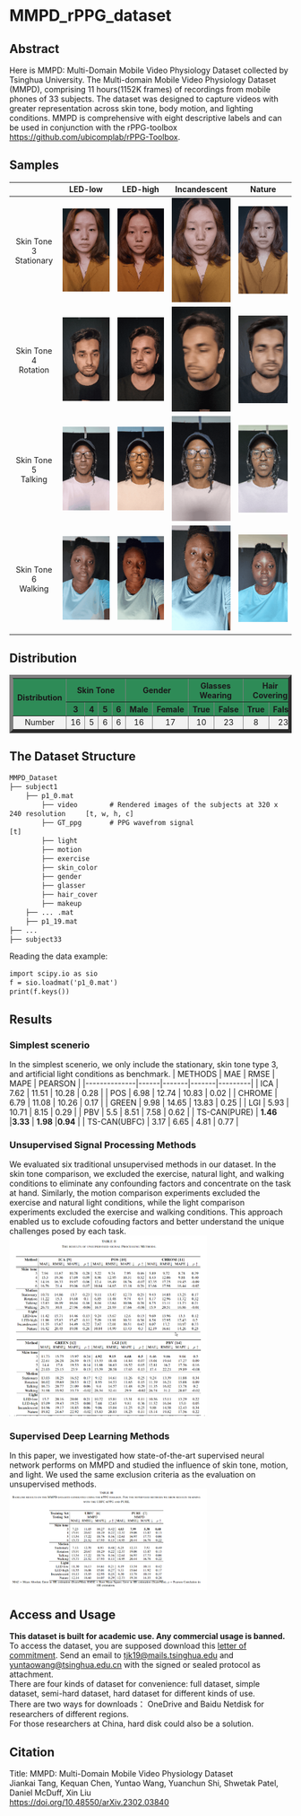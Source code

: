 # MMPD_rPPG_dataset

## Abstract
Here is MMPD: Multi-Domain Mobile Video Physiology Dataset collected by Tsinghua University.
The Multi-domain Mobile Video Physiology Dataset (MMPD), comprising 11 hours(1152K frames) of recordings from mobile phones of 33 subjects. The dataset was designed to capture videos with greater representation across skin tone, body motion, and lighting conditions. MMPD is comprehensive with eight descriptive labels and can be used in conjunction with the rPPG-toolbox <https://github.com/ubicomplab/rPPG-Toolbox>.

## Samples
|                           |LED-low|LED-high|Incandescent|Nature|
|:-------------------------:|:-----:|:------:|:----------:|:----:|
|Skin Tone 3<br />Stationary|![](gif/LED-low_S.gif)|![](gif/LED-high_S.gif)|![](gif/Incandescent_S.gif)|![](gif/Nature_S.gif)|
|Skin Tone 4<br />Rotation  |![](gif/LED-low_R.gif)|![](gif/LED-high_R.gif)|![](gif/Incandescent_R.gif)|![](gif/Nature_R.gif)|
|Skin Tone 5<br />Talking   |![](gif/LED-low_T.gif)|![](gif/LED-high_T.gif)|![](gif/Incandescent_T.gif)|![](gif/Nature_T.gif)|
|Skin Tone 6<br />Walking   |![](gif/LED-low_W.gif)|![](gif/LED-high_W.gif)|![](gif/Incandescent_W.gif)|![](gif/Nature_W.gif)|

## Distribution
<!DOCTYPE html>
<html lang="en">
<body>

<table border="6" width="500px" bgcolor="#f2f2f2" cellspacing="0" cellpadding="5" align="center">
    <thead>
        <tr bgcolor="#2e8b57">
            <th rowspan="2">Distribution</th>
            <th colspan="4">Skin Tone</th>
            <th colspan="2">Gender</th>
            <th colspan="2">Glasses Wearing</th>
            <th colspan="2">Hair Covering</th>
            <th colspan="2">Makeup</th>
        </tr>
        <tr bgcolor="#2e8b57">
            <th>3</th>
            <th>4</th>
            <th>5</th>
            <th>6</th>
            <th>Male</th>
            <th>Female</th>
            <th>True</th>
            <th>False</th>
            <th>True</th>
            <th>False</th>
            <th>True</th>
            <th>False</th>
        </tr>
    </thead>
    <tbody align="center" valign="middle">
        <tr>
        <td>Number</td>
        <td>16</td>
        <td>5</td>
        <td>6</td>
        <td>6</td>
        <td>16</td>
        <td>17</td>
        <td>10</td>
        <td>23</td>
        <td>8</td>
        <td>23</td>
        <td>4</td>
        <td>29</td>
    </tr>
</table>
</body>
</html>


## The Dataset Structure
```
MMPD_Dataset
├── subject1
    ├── p1_0.mat
        ├── video        # Rendered images of the subjects at 320 x 240 resolution     [t, w, h, c]
        ├── GT_ppg       # PPG wavefrom signal                                         [t]
        ├── light        
        ├── motion
        ├── exercise
        ├── skin_color
        ├── gender
        ├── glasser
        ├── hair_cover
        ├── makeup
    ├── ... .mat
    ├── p1_19.mat
├── ...
├── subject33
```
 
Reading the data example:
 
```
import scipy.io as sio
f = sio.loadmat('p1_0.mat')
print(f.keys())
```

## Results
### Simplest scenerio
In the simplest scenerio, we only include the stationary, skin tone type 3, and artificial light conditions as benchmark.
| METHODS      | MAE  | RMSE  | MAPE  | PEARSON |
|--------------|------|-------|-------|---------|
| ICA          | 7.62 | 11.51 | 10.28 | 0.28    |
| POS          | 6.98 | 12.74 | 10.83 | 0.02    |
| CHROME       | 6.79 | 11.08 | 10.26 | 0.17    |
| GREEN        | 9.98 | 14.65 | 13.83 | 0.25    |
| LGI          | 5.93 | 10.71 | 8.15  | 0.29    |
| PBV          | 5.5  | 8.51  | 7.58  | 0.62    |
| TS-CAN(PURE) | **1.46** |**3.33** | **1.98** |**0.94**  |
| TS-CAN(UBFC) | 3.17 | 6.65  | 4.81  | 0.77    |

### Unsupervised Signal Processing Methods

We evaluated six traditional unsupervised methods in our dataset. In the skin tone comparison, we excluded the exercise, natural light, and walking conditions to eliminate any confounding factors and concentrate on the task at hand. Similarly, the motion comparison experiments excluded the exercise and natural light conditions, while the light comparison experiments excluded the exercise and walking conditions. This approach enabled us to exclude cofouding factors and better understand the unique challenges posed by each task.
<img src='https://github.com/McJackTang/Markdown_images/blob/main/signal.png' width = 70% height = 70%/>

### Supervised Deep Learning Methods
In this paper, we investigated how state-of-the-art supervised neural network performs on MMPD and studied the influence of skin tone, motion, and light. We used the same exclusion criteria as the evaluation on unsupervised methods.
<img src='https://github.com/McJackTang/Markdown_images/blob/main/DeepLearning.png' width = 70% height = 70% />

## Access and Usage
**This dataset is built for academic use. Any commercial usage is banned.**  
To access the dataset, you are supposed download this [letter of commitment](https://github.com/McJackTang/MMPD_rPPG_dataset/blob/main/Data%20Usage%20Protocol.pdf). Send an email to <tjk19@mails.tsinghua.edu> and <yuntaowang@tsinghua.edu.cn> with the signed or sealed protocol as attachment.  
There are four kinds of dataset for convenience: full dataset, simple dataset, semi-hard dataset, hard dataset for different kinds of use.  
There are two ways for downloads： OneDrive and Baidu Netdisk for researchers of different regions.  
For those researchers at China, hard disk could also be a solution.

## Citation
Title: MMPD: Multi-Domain Mobile Video Physiology Dataset  
Jiankai Tang, Kequan Chen, Yuntao Wang, Yuanchun Shi, Shwetak Patel, Daniel McDuff, Xin Liu   
<https://doi.org/10.48550/arXiv.2302.03840>
